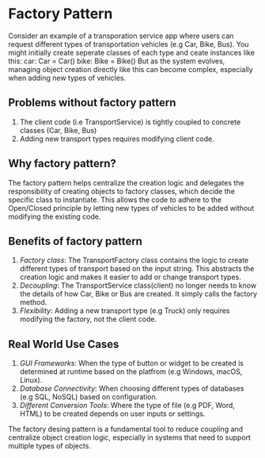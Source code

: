 # Factory Pattern
Consider an example of a transporation service app where users can request different types of transportation vehicles (e.g Car, Bike, Bus). You might initially create seperate classes of each type and ceate instances like this:
    car: Car = Car()
    bike: Bike = Bike()
But as the system evolves, managing object creation directly like this can become complex, especially when adding new types of vehicles.

## Problems without factory pattern
1. The client code (i.e TransportService) is tightly coupled to concrete classes (Car, Bike, Bus)
2. Adding new transport types requires modifying client code.

## Why factory pattern?
The factory pattern helps centralize the creation logic and delegates the responsibility of creating objects to factory classes, which decide the specific class to instantiate. This allows the code to adhere to the Open/Closed principle by letting new types of vehicles to be added without modifying the existing code.

## Benefits of factory pattern
1. *Factory class*: The TransportFactory class contains the logic to create different types of transport based on the input string. This abstracts the creation logic and makes it easier to add or change transport types.
2. *Decoupling*: The TransportService class(client) no longer needs to know the details of how Car, Bike or Bus are created. It simply calls the factory method.
3. *Flexibility*: Adding a new transport type (e.g Truck) only requires modifying the factory, not the client code.

## Real World Use Cases
1. *GUI Frameworks*: When the type of button or widget to be created is determined at runtime based on the platfrom (e.g Windows, macOS, Linux).
2. *Database Connectivity*: When choosing different types of databases (e.g SQL, NoSQL) based on configuration.
3. *Different Conversion Tools*: Where the type of file (e.g PDF, Word, HTML) to be created depends on user inputs or settings.

The factory desing pattern is a fundamental tool to reduce coupling and centralize object creation logic, especially in systems that need to support multiple types of objects.